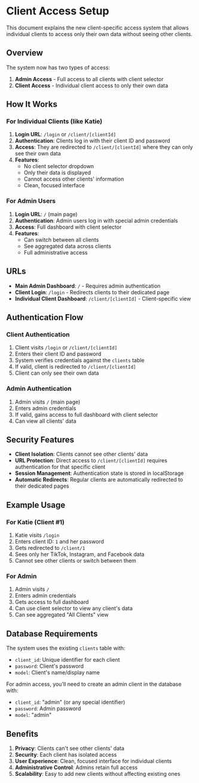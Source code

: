 # Client Access Setup

This document explains the new client-specific access system that allows individual clients to access only their own data without seeing other clients.

## Overview

The system now has two types of access:

1. **Admin Access** - Full access to all clients with client selector
2. **Client Access** - Individual client access to only their own data

## How It Works

### For Individual Clients (like Katie)

1. **Login URL**: `/login` or `/client/[clientId]`
2. **Authentication**: Clients log in with their client ID and password
3. **Access**: They are redirected to `/client/[clientId]` where they can only see their own data
4. **Features**: 
   - No client selector dropdown
   - Only their data is displayed
   - Cannot access other clients' information
   - Clean, focused interface

### For Admin Users

1. **Login URL**: `/` (main page)
2. **Authentication**: Admin users log in with special admin credentials
3. **Access**: Full dashboard with client selector
4. **Features**:
   - Can switch between all clients
   - See aggregated data across clients
   - Full administrative access

## URLs

- **Main Admin Dashboard**: `/` - Requires admin authentication
- **Client Login**: `/login` - Redirects clients to their dedicated page
- **Individual Client Dashboard**: `/client/[clientId]` - Client-specific view

## Authentication Flow

### Client Authentication
1. Client visits `/login` or `/client/[clientId]`
2. Enters their client ID and password
3. System verifies credentials against the `clients` table
4. If valid, client is redirected to `/client/[clientId]`
5. Client can only see their own data

### Admin Authentication
1. Admin visits `/` (main page)
2. Enters admin credentials
3. If valid, gains access to full dashboard with client selector
4. Can view all clients' data

## Security Features

- **Client Isolation**: Clients cannot see other clients' data
- **URL Protection**: Direct access to `/client/[clientId]` requires authentication for that specific client
- **Session Management**: Authentication state is stored in localStorage
- **Automatic Redirects**: Regular clients are automatically redirected to their dedicated pages

## Example Usage

### For Katie (Client #1)
1. Katie visits `/login`
2. Enters client ID: `1` and her password
3. Gets redirected to `/client/1`
4. Sees only her TikTok, Instagram, and Facebook data
5. Cannot see other clients or switch between them

### For Admin
1. Admin visits `/`
2. Enters admin credentials
3. Gets access to full dashboard
4. Can use client selector to view any client's data
5. Can see aggregated "All Clients" view

## Database Requirements

The system uses the existing `clients` table with:
- `client_id`: Unique identifier for each client
- `password`: Client's password
- `model`: Client's name/display name

For admin access, you'll need to create an admin client in the database with:
- `client_id`: "admin" (or any special identifier)
- `password`: Admin password
- `model`: "admin"

## Benefits

1. **Privacy**: Clients can't see other clients' data
2. **Security**: Each client has isolated access
3. **User Experience**: Clean, focused interface for individual clients
4. **Administrative Control**: Admins retain full access
5. **Scalability**: Easy to add new clients without affecting existing ones




